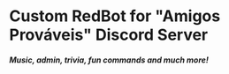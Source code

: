 # Custom RedBot for "Amigos Prováveis" Discord Server
#### *Music, admin, trivia, fun commands and much more!*
